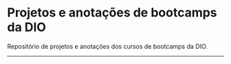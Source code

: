 # Projetos e anotações de bootcamps da DIO

Repositório de projetos e anotações dos cursos de bootcamps da DIO.

---



